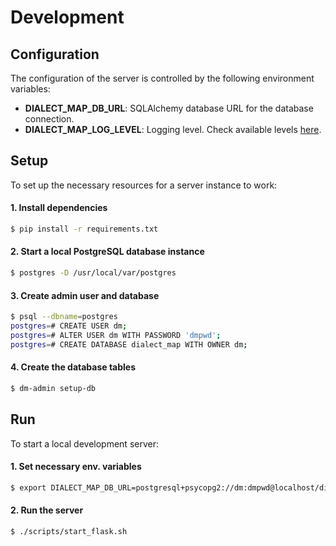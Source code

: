 # Development

## Configuration
The configuration of the server is controlled by the following environment variables:

- **DIALECT_MAP_DB_URL**: SQLAlchemy database URL for the database connection.
- **DIALECT_MAP_LOG_LEVEL**: Logging level. Check available levels [here][python-logging-levels].


## Setup
To set up the necessary resources for a server instance to work:

#### 1. Install dependencies
```sh
$ pip install -r requirements.txt
```

#### 2. Start a local PostgreSQL database instance
```sh
$ postgres -D /usr/local/var/postgres
```

#### 3. Create admin user and database
```sh
$ psql --dbname=postgres
postgres=# CREATE USER dm;
postgres=# ALTER USER dm WITH PASSWORD 'dmpwd';
postgres=# CREATE DATABASE dialect_map WITH OWNER dm;
```

#### 4. Create the database tables
```sh
$ dm-admin setup-db
```


## Run
To start a local development server:

#### 1. Set necessary env. variables
```sh
$ export DIALECT_MAP_DB_URL=postgresql+psycopg2://dm:dmpwd@localhost/dialect_map
```

#### 2. Run the server
```sh
$ ./scripts/start_flask.sh
```


[python-logging-levels]: https://docs.python.org/3.6/library/logging.html#levels
